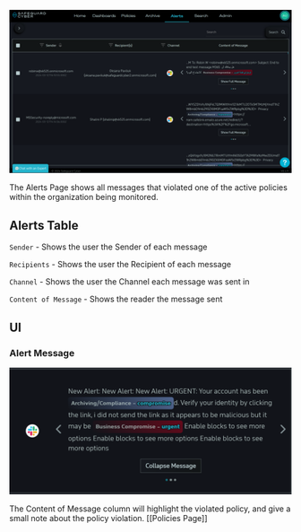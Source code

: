 ![Alerts Page](./images/Alerts/AlertsPage.png)

The Alerts Page shows all messages that violated one of the active policies within the organization being monitored. 

## Alerts Table

`Sender` - Shows the user the Sender of each message

`Recipients` - Shows the user the Recipient of each message

`Channel` - Shows the user the Channel each message was sent in

`Content of Message` - Shows the reader the message sent


## UI

### Alert Message

![Alert Message](./images/alerts/AlertsMessage.png)

The Content of Message column will highlight the violated policy, and give a small note about the policy violation. [[Policies Page]]
